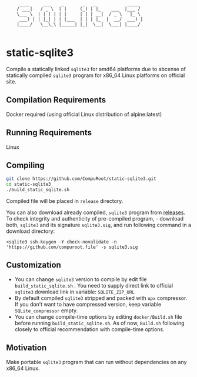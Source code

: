 ```
     ____     ___    _       _   _            _____
    / ___|   / _ \  | |     (_) | |_    ___  |___ /
    \___ \  | | | | | |     | | | __|  / _ \   |_ \
     ___) | | |_| | | |___  | | | |_  |  __/  ___) |
    |____/   \__\_\ |_____| |_|  \__|  \___| |____/
                                                    
```
# static-sqlite3

Compile a statically linked `sqlite3` for amd64 platforms due to abcense of statically compiled `sqlite3` program for x86_64 Linux platforms on official site.

## Compilation Requirements
Docker required (using official Linux distribution of alpine:latest)

## Running Requirements

Linux

## Compiling

```bash
git clone https://github.com/CompuRoot/static-sqlite3.git
cd static-sqlite3
./build_static_sqlite.sh
```
Compiled file will be placed in `release` directory.

You can also download already compiled, `sqlite3` program from [releases][1].<br>
To check integrity and authenticity of pre-compiled program, - download both, `sqlite3` and its signature `sqlite3.sig`,
and run following command in a download directory:
```
<sqlite3 ssh-keygen -Y check-novalidate -n 'https://github.com/compuroot.file' -s sqlite3.sig
```

## Customization

- You can change `sqlite3` version to compile by edit file `build_static_sqlite.sh` . You need to supply direct link to official `sqlite3` download link in variable: `SQLITE_ZIP_URL`
- By default compiled `sqlite3` stripped and packed with `upx` compressor. If you don’t want to have compressed version, keep variable `SQLite_compressor` empty.
- You can change compile-time options by editing `docker/Build.sh` file before running `build_static_sqlite.sh`. As of now, `Build.sh` following closely to official recommendation with compile-time options.

## Motivation
Make portable `sqlite3` program that can run without dependencies on any x86_64 Linux.


[1]: https://github.com/CompuRoot/static-sqlite3/releases